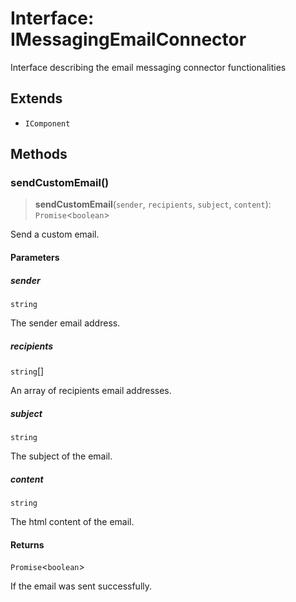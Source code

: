 # Interface: IMessagingEmailConnector

Interface describing the email messaging connector functionalities

## Extends

- `IComponent`

## Methods

### sendCustomEmail()

> **sendCustomEmail**(`sender`, `recipients`, `subject`, `content`): `Promise`\<`boolean`\>

Send a custom email.

#### Parameters

##### sender

`string`

The sender email address.

##### recipients

`string`[]

An array of recipients email addresses.

##### subject

`string`

The subject of the email.

##### content

`string`

The html content of the email.

#### Returns

`Promise`\<`boolean`\>

If the email was sent successfully.
